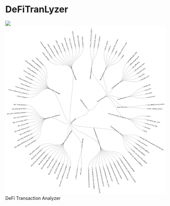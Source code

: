 # DeFiTranLyzer
![](https://github.com/ahlashkari/SCsVulLyzer/blob/main/DeFiTransLyzer_features.jpg)
![](https://github.com/ahlashkari/DeFiTransLyzer/blob/main/DeFiTransLyzer_features.jpg)
DeFi Transaction Analyzer
